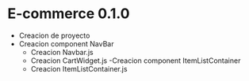 # E-commerce 0.1.0

- Creacion de proyecto
- Creacion component NavBar
    - Creacion Navbar.js
    - Creacion CartWidget.js
-Creacion component ItemListContainer
    - Creacion ItemListContainer.js